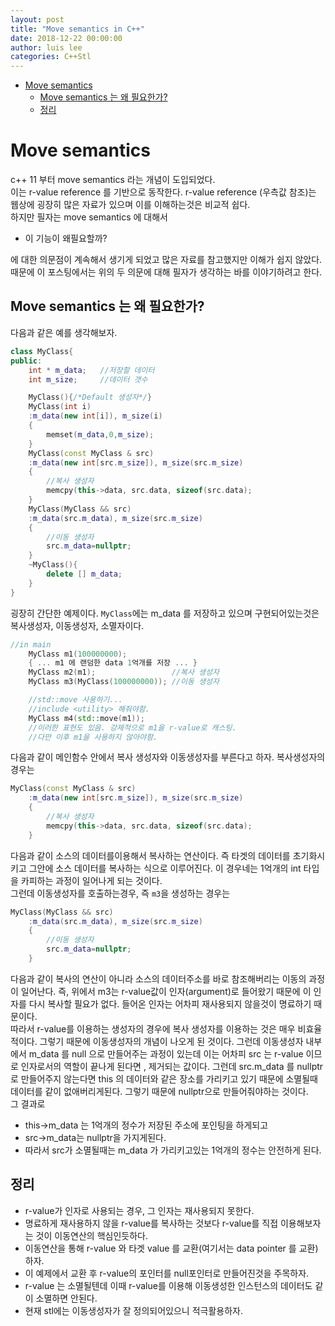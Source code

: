 ```yaml
---
layout: post
title: "Move semantics in C++"
date: 2018-12-22 00:00:00
author: luis lee
categories: C++Stl
---
```

<!-- TOC -->

- [Move semantics](#move-semantics)
  - [Move semantics 는 왜 필요한가?](#move-semantics-%EB%8A%94-%EC%99%9C-%ED%95%84%EC%9A%94%ED%95%9C%EA%B0%80)
  - [정리](#%EC%A0%95%EB%A6%AC)

<!-- /TOC -->
# Move semantics

c++ 11 부터 move semantics 라는 개념이 도입되었다.<br>
이는 r-value reference 를 기반으로 동작한다. r-value reference (우측값 참조)는
웹상에 굉장히 많은 자료가 있으며 이를 이해하는것은 비교적 쉽다.
<br>
하지만 필자는 move semantics 에 대해서

- 이 기능이 왜필요할까?

에 대한 의문점이 계속해서 생기게 되었고 많은 자료를 참고했지만 이해가 쉽지 않았다.
<br>때문에 이 포스팅에서는 위의 두 의문에 대해 필자가 생각하는 바를 이야기하려고 한다.

## Move semantics 는 왜 필요한가?

다음과 같은 예를 생각해보자.

```c++
class MyClass{
public:
    int * m_data;   //저장할 데이터
    int m_size;     //데이터 갯수

    MyClass(){/*Default 생성자*/}
    MyClass(int i)
    :m_data(new int[i]), m_size(i)
    {
        memset(m_data,0,m_size);
    }
    MyClass(const MyClass & src)
    :m_data(new int[src.m_size]), m_size(src.m_size)
    {
        //복사 생성자
        memcpy(this->data, src.data, sizeof(src.data);
    }
    MyClass(MyClass && src)
    :m_data(src.m_data), m_size(src.m_size)
    {
        //이동 생성자
        src.m_data=nullptr;
    }
    ~MyClass(){
        delete [] m_data;
    }
}
```

굉장히 간단한 예제이다.
`MyClass`에는 m_data 를 저장하고 있으며 구현되어있는것은 복사생성자, 이동생성자, 소멸자이다.
<br>

```c++
//in main
    MyClass m1(100000000);
    { ... m1 에 랜덤한 data 1억개를 저장 ... }
    MyClass m2(m1);                 //복사 생성자
    MyClass m3(MyClass(100000000)); //이동 생성자

    //std::move 사용하기...
    //include <utility> 해줘야함.
    MyClass m4(std::move(m1));
    //이러한 표현도 있음. 강제적으로 m1을 r-value로 캐스팅.
    //다만 이후 m1을 사용하지 않아야함.

```

다음과 같이 메인함수 안에서 복사 생성자와 이동생성자를 부른다고 하자.
복사생성자의 경우는

```c++
MyClass(const MyClass & src)
    :m_data(new int[src.m_size]), m_size(src.m_size)
    {
        //복사 생성자
        memcpy(this->data, src.data, sizeof(src.data);
    }
```

다음과 같이 소스의 데이터를이용해서 복사하는 연산이다.
즉 타겟의 데이터를 초기화시키고 그안에 소스 데이터를 복사하는 식으로 이루어진다.
이 경우네는 1억개의 int 타입을 카피하는 과정이 일어나게 되는 것이다.
<br>
그런데 이동생성자를 호출하는경우, 즉 `m3`을 생성하는 경우는

```c++
MyClass(MyClass && src)
    :m_data(src.m_data), m_size(src.m_size)
    {
        //이동 생성자
        src.m_data=nullptr;
    }
```

다음과 같이 복사의 연산이 아니라 소스의 데이터주소를 바로 참조해버리는 이동의 과정이 일어난다.
즉, 위에서 m3는 r-value값이 인자(argument)로 들어왔기 때문에 이 인자를 다시 복사할 필요가 없다.
들어온 인자는 어차피 재사용되지 않을것이 명료하기 때문이다. <br>
따라서 r-value를 이용하는 생성자의 경우에 복사 생성자를 이용하는 것은 매우 비효율적이다.
그렇기 때문에 이동생성자의 개념이 나오게 된 것이다.
그런데 이동생성자 내부에서 m_data 를 null 으로 만들어주는 과정이 있는데 이는
어차피 src 는 r-value 이므로 인자로서의 역할이 끝나게 된다면 , 제거되는 값이다.
그런데 src.m_data 를 nullptr로 만들어주지 않는다면 this 의 데이터와 같은 장소를 가리키고 있기 때문에
소멸될때 데이터를 같이 없애버리게된다.
그렇기 때문에 nullptr으로 만들어줘야하는 것이다.
<br>
그 결과로

- this->m_data 는 1억개의 정수가 저장된 주소에 포인팅을 하게되고
- src->m_data는 nullptr을 가지게된다.
- 따라서 src가 소멸될때는 m_data 가 가리키고있는 1억개의 정수는 안전하게 된다.

## 정리

- r-value가 인자로 사용되는 경우, 그 인자는 재사용되지 못한다.
- 명료하게 재사용하지 않을 r-value를 복사하는 것보다 r-value를 직접 이용해보자는 것이 이동연산의 핵심인듯하다.
- 이동연산을 통해 r-value 와 타겟 value 를 교환(여기서는 data pointer 를 교환)하자.
- 이 예제에서 교환 후 r-value의 포인터를 null포인터로 만들어진것을 주목하자.
- r-value 는 소멸될텐데 이때 r-value를 이용해 이동생성한 인스턴스의 데이터도 같이 소멸하면 안된다.
- 현재 stl에는 이동생성자가 잘 정의되어있으니 적극활용하자.

